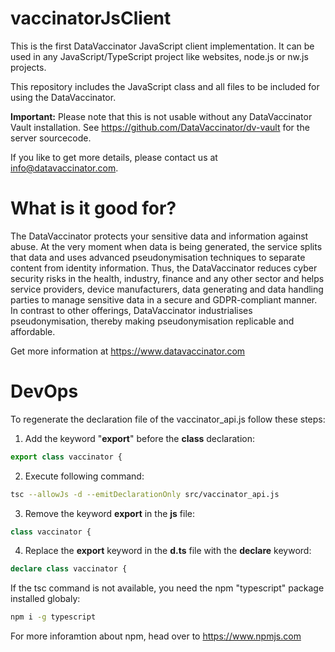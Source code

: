 # vaccinatorJsClient
This is the first DataVaccinator JavaScript client implementation. It can be used in any JavaScript/TypeScript project like websites, node.js or nw.js projects.

This repository includes the JavaScript class and all files to be included for using the DataVaccinator.

**Important:** Please note that this is not usable without any DataVaccinator Vault installation. See https://github.com/DataVaccinator/dv-vault for the server sourcecode.

If you like to get more details, please contact us at info@datavaccinator.com.

# What is it good for?

The DataVaccinator protects your sensitive data and information against abuse. At the very moment when data is being generated, the service splits that data and uses advanced pseudonymisation techniques to separate content from identity information. Thus, the DataVaccinator reduces cyber security risks in the health, industry, finance and any other sector and helps service providers, device manufacturers, data generating and data handling parties to manage sensitive data in a secure and GDPR-compliant manner. In contrast to other offerings, DataVaccinator industrialises pseudonymisation, thereby making pseudonymisation replicable and affordable. 

Get more information at <https://www.datavaccinator.com>

# DevOps

To regenerate the declaration file of the vaccinator_api.js follow these steps:
1. Add the keyword "**export**" before the **class** declaration:
```js
export class vaccinator {
```
2. Execute following command:
```sh
tsc --allowJs -d --emitDeclarationOnly src/vaccinator_api.js
```
3. Remove the keyword **export** in the **js** file:
```js
class vaccinator {
```
4. Replace the **export** keyword in the **d.ts** file with the **declare** keyword:
```ts
declare class vaccinator {
```


If the tsc command is not available, you need the npm "typescript" package installed globaly:
```sh
npm i -g typescript
```
For more inforamtion about npm, head over to https://www.npmjs.com
